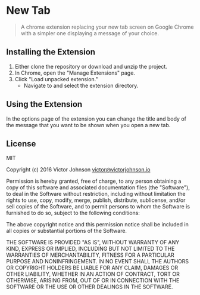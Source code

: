 # New Tab

> A chrome extension replacing your new tab screen on Google Chrome with a simpler one displaying a message of your choice.

## Installing the Extension

1. Either clone the repository or download and unzip the project.
2. In Chrome, open the "Manage Extensions" page.
3. Click "Load unpacked extension."
    - Navigate to and select the extension directory.

## Using the Extension

In the options page of the extension you can change the title and body of the message that you want to be shown when you open a new tab.

## License

MIT

Copyright (c) 2016 Victor Johnson victor@victorjohnson.io

Permission is hereby granted, free of charge, to any person obtaining a copy of this software and associated documentation files (the "Software"), to deal in the Software without restriction, including without limitation the rights to use, copy, modify, merge, publish, distribute, sublicense, and/or sell copies of the Software, and to permit persons to whom the Software is furnished to do so, subject to the following conditions:

The above copyright notice and this permission notice shall be included in all copies or substantial portions of the Software.

THE SOFTWARE IS PROVIDED "AS IS", WITHOUT WARRANTY OF ANY KIND, EXPRESS OR IMPLIED, INCLUDING BUT NOT LIMITED TO THE WARRANTIES OF MERCHANTABILITY, FITNESS FOR A PARTICULAR PURPOSE AND NONINFRINGEMENT. IN NO EVENT SHALL THE AUTHORS OR COPYRIGHT HOLDERS BE LIABLE FOR ANY CLAIM, DAMAGES OR OTHER LIABILITY, WHETHER IN AN ACTION OF CONTRACT, TORT OR OTHERWISE, ARISING FROM, OUT OF OR IN CONNECTION WITH THE SOFTWARE OR THE USE OR OTHER DEALINGS IN THE SOFTWARE.